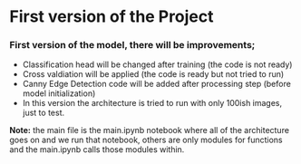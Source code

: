 # First version of the Project
### First version of the model, there will be improvements;
  - Classification head will be changed after training (the code is not ready)
  - Cross valdiation will be applied (the code is ready but not tried to run)
  - Canny Edge Detection code will be added after processing step (before model initialization)
  - In this version the architecture is tried to run with only 100ish images, just to test.

**Note:** the main file is the main.ipynb notebook where all of the architecture goes on and we run that notebook, others are only modules for functions and the main.ipynb  calls those modules within.
  
  
